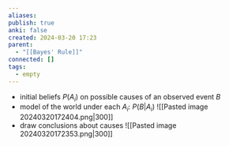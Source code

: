 ```yaml
---
aliases: 
publish: true
anki: false
created: 2024-03-20 17:23
parent:
  - "[[Bayes' Rule]]"
connected: []
tags:
  - empty
---
```



- initial beliefs $P(A_i)$ on possible causes of an observed event $B$
- model of the world under each $A_i$: $P(B | A_i)$
![[Pasted image 20240320172404.png|300]]
- draw conclusions about causes
![[Pasted image 20240320172353.png|300]]